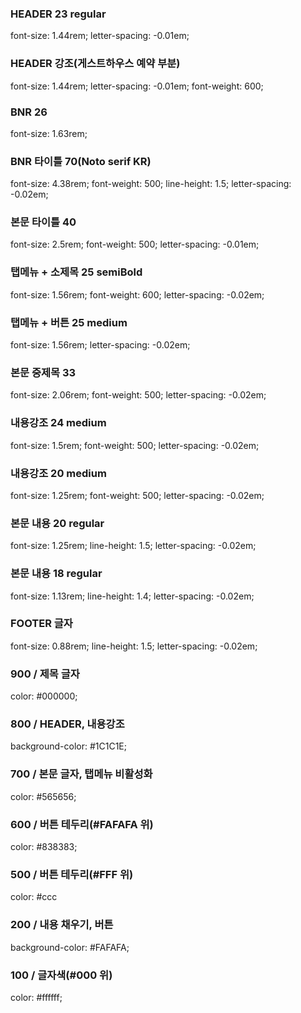 <!-- ========================================================================FONT -->
### HEADER 23 regular
font-size: 1.44rem; letter-spacing: -0.01em;
### HEADER 강조(게스트하우스 예약 부분)
font-size: 1.44rem; letter-spacing: -0.01em; font-weight: 600;
### BNR 26
font-size: 1.63rem;
### BNR 타이틀 70(Noto serif KR)
font-size: 4.38rem; font-weight: 500; line-height: 1.5; letter-spacing: -0.02em;
### 본문 타이틀 40
font-size: 2.5rem; font-weight: 500; letter-spacing: -0.01em;
### 탭메뉴 + 소제목 25 semiBold
font-size: 1.56rem; font-weight: 600; letter-spacing: -0.02em;
### 탭메뉴 + 버튼 25 medium
font-size: 1.56rem; letter-spacing: -0.02em;
### 본문 중제목 33
font-size: 2.06rem; font-weight: 500; letter-spacing: -0.02em;
### 내용강조 24 medium
font-size: 1.5rem; font-weight: 500; letter-spacing: -0.02em;
### 내용강조 20 medium
font-size: 1.25rem; font-weight: 500; letter-spacing: -0.02em;
### 본문 내용 20 regular
font-size: 1.25rem; line-height: 1.5; letter-spacing: -0.02em;
### 본문 내용 18 regular
font-size: 1.13rem; line-height: 1.4; letter-spacing: -0.02em;
### FOOTER 글자
font-size: 0.88rem; line-height: 1.5; letter-spacing: -0.02em;
<!-- ========================================================================COLOR -->
### 900 / 제목 글자
color: #000000;
### 800 / HEADER, 내용강조
background-color: #1C1C1E;
### 700 / 본문 글자, 탭메뉴 비활성화
color: #565656;
### 600 / 버튼 테두리(#FAFAFA 위)
color: #838383;
### 500 / 버튼 테두리(#FFF 위)
color: #ccc
### 200 / 내용 채우기, 버튼
background-color: #FAFAFA;
### 100 / 글자색(#000 위)
color: #ffffff;

